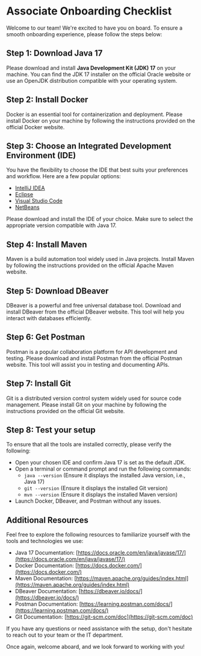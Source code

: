 # Associate Onboarding Checklist

Welcome to our team! We're excited to have you on board. To ensure a smooth onboarding experience, please follow the steps below:

## Step 1: Download Java 17
Please download and install **Java Development Kit (JDK) 17** on your machine. You can find the JDK 17 installer on the official Oracle website or use an OpenJDK distribution compatible with your operating system.

## Step 2: Install Docker
Docker is an essential tool for containerization and deployment. Please install Docker on your machine by following the instructions provided on the official Docker website.

## Step 3: Choose an Integrated Development Environment (IDE)
You have the flexibility to choose the IDE that best suits your preferences and workflow. Here are a few popular options:

- [IntelliJ IDEA](https://www.jetbrains.com/idea/)
- [Eclipse](https://www.eclipse.org/downloads/)
- [Visual Studio Code](https://code.visualstudio.com/)
- [NetBeans](https://netbeans.apache.org/)

Please download and install the IDE of your choice. Make sure to select the appropriate version compatible with Java 17.

## Step 4: Install Maven
Maven is a build automation tool widely used in Java projects. Install Maven by following the instructions provided on the official Apache Maven website.

## Step 5: Download DBeaver
DBeaver is a powerful and free universal database tool. Download and install DBeaver from the official DBeaver website. This tool will help you interact with databases efficiently.

## Step 6: Get Postman
Postman is a popular collaboration platform for API development and testing. Please download and install Postman from the official Postman website. This tool will assist you in testing and documenting APIs.

## Step 7: Install Git
Git is a distributed version control system widely used for source code management. Please install Git on your machine by following the instructions provided on the official Git website.

## Step 8: Test your setup
To ensure that all the tools are installed correctly, please verify the following:
- Open your chosen IDE and confirm Java 17 is set as the default JDK.
- Open a terminal or command prompt and run the following commands:
  - `java --version` (Ensure it displays the installed Java version, i.e., Java 17)
  - `git --version` (Ensure it displays the installed Git version)
  - `mvn --version` (Ensure it displays the installed Maven version)
- Launch Docker, DBeaver, and Postman without any issues.

## Additional Resources
Feel free to explore the following resources to familiarize yourself with the tools and technologies we use:

- Java 17 Documentation: [https://docs.oracle.com/en/java/javase/17/](https://docs.oracle.com/en/java/javase/17/)
- Docker Documentation: [https://docs.docker.com/](https://docs.docker.com/)
- Maven Documentation: [https://maven.apache.org/guides/index.html](https://maven.apache.org/guides/index.html)
- DBeaver Documentation: [https://dbeaver.io/docs/](https://dbeaver.io/docs/)
- Postman Documentation: [https://learning.postman.com/docs/](https://learning.postman.com/docs/)
- Git Documentation: [https://git-scm.com/doc](https://git-scm.com/doc)

If you have any questions or need assistance with the setup, don't hesitate to reach out to your team or the IT department.

Once again, welcome aboard, and we look forward to working with you!
